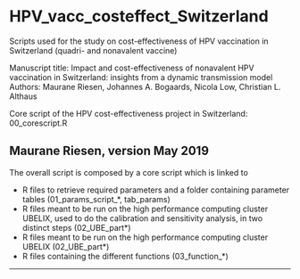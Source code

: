 # HPV_vacc_costeffect_Switzerland
Scripts used for the study on cost-effectiveness of HPV vaccination in Switzerland (quadri- and nonavalent vaccine)

Manuscript title: Impact and cost-effectiveness of nonavalent HPV vaccination in Switzerland: 
insights from a dynamic transmission model
Authors: Maurane Riesen, Johannes A. Bogaards, Nicola Low, Christian L. Althaus

Core script of the HPV cost-effectiveness project in Switzerland: 00_corescript.R

Maurane Riesen, version May 2019
---------------------------------------------------------------------------------------------------

The overall script is composed by a core script which is linked to 
- R files to retrieve required parameters and a folder containing parameter tables (01_params_script_*, tab_params)
- R files meant to be run on the high performance computing cluster UBELIX, used to do the 
  calibration and sensitivity analysis, in two distinct steps (02_UBE_part*)
- R files meant to be run on the high performance computing cluster UBELIX (02_UBE_part*)
- R files containing the different functions (03_function_*)

 ------------------------------------------------------------------------------------------------------
